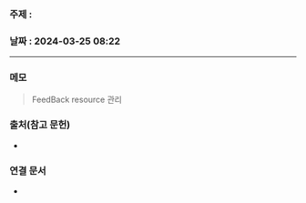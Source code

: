 ### 주제 : 

### 날짜 : 2024-03-25 08:22
----
### 메모
>FeedBack
>resource 관리
>

### 출처(참고 문헌)
-

### 연결 문서
-
